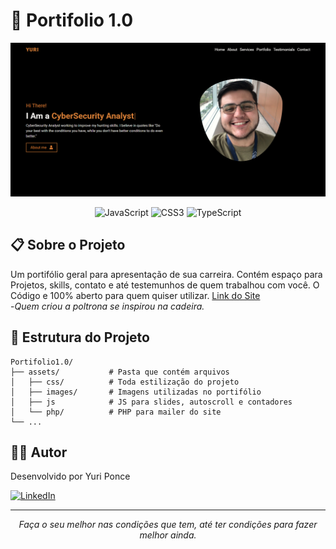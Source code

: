 # 📑 Portifolio 1.0

<p align="center">
  <img src="./assets/images/Print/printproject.PNG" alt="Screenshot do Projeto Barbearia Pavanello" width="800px">
</p>

<p align="center">
  <img src="https://img.shields.io/badge/JavaScript-grey?style=for-the-badge&logo=javascript" alt="JavaScript">
  <img src="https://img.shields.io/badge/CSS3-grey?style=for-the-badge&logo=CSS3" alt="CSS3">
  <img src="https://img.shields.io/badge/PHP-grey?style=for-the-badge&logo=PHP" alt="TypeScript">

</p>

## 📋 Sobre o Projeto

Um portifólio geral para apresentação de sua carreira. Contém espaço para Projetos, skills, contato e até testemunhos de quem trabalhou com você. O Código e 100% aberto para quem quiser utilizar.
[Link do Site](https://portifolio-p1.netlify.app/) <br>-*Quem criou a poltrona se inspirou na cadeira.*

## 📂 Estrutura do Projeto

```
Portifolio1.0/
├── assets/           # Pasta que contém arquivos
│   ├── css/          # Toda estilização do projeto
│   ├── images/       # Imagens utilizadas no portifólio
│   ├── js            # JS para slides, autoscroll e contadores
│   └── php/          # PHP para mailer do site
└── ...
```
## 👨‍💻 Autor

Desenvolvido por Yuri Ponce

[![LinkedIn](https://img.shields.io/badge/LinkedIn-Yuri_Ponce-blue?style=for-the-badge&logo=linkedin)](https://www.linkedin.com/in/yurilim4/)

---

<p align="center">
  <i>Faça o seu melhor nas condições que tem, até ter condições para fazer melhor ainda.</i>
</p>